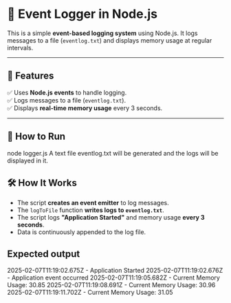 # 📄 Event Logger in Node.js

This is a simple **event-based logging system** using Node.js. It logs messages to a file (`eventlog.txt`) and displays memory usage at regular intervals.

---

## 📌 Features  
✅ Uses **Node.js events** to handle logging.  
✅ Logs messages to a file (`eventlog.txt`).  
✅ Displays **real-time memory usage** every 3 seconds.  

---

## 🚀 How to Run  
node logger.js
A text file eventlog.txt will be generated and the logs will be displayed in it.

## 🛠️ How It Works  

- The script **creates an event emitter** to log messages.  
- The `logToFile` function **writes logs to `eventlog.txt`**.  
- The script logs **"Application Started"** and memory usage **every 3 seconds**.  
- Data is continuously appended to the log file.  

## Expected output

2025-02-07T11:19:02.675Z - Application Started
2025-02-07T11:19:02.676Z - Application event occurred
2025-02-07T11:19:05.682Z - Current Memory Usage: 30.85
2025-02-07T11:19:08.691Z - Current Memory Usage: 30.96
2025-02-07T11:19:11.702Z - Current Memory Usage: 31.05

